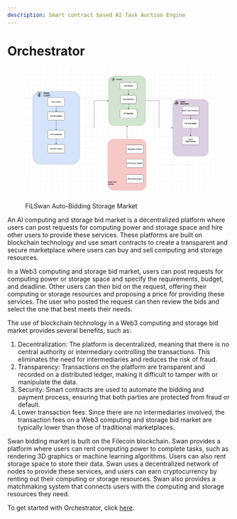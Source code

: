 ```yaml
---
description: Smart contract based AI Task Auction Engine
---
```


# Orchestrator

<figure><img src="../../.gitbook/assets/image (141).png" alt=""><figcaption><p>FiLSwan Auto-Bidding Storage Market</p></figcaption></figure>

An AI computing and storage bid market is a decentralized platform where users can post requests for computing power and storage space and hire other users to provide these services. These platforms are built on blockchain technology and use smart contracts to create a transparent and secure marketplace where users can buy and sell computing and storage resources.

In a Web3 computing and storage bid market, users can post requests for computing power or storage space and specify the requirements, budget, and deadline. Other users can then bid on the request, offering their computing or storage resources and proposing a price for providing these services. The user who posted the request can then review the bids and select the one that best meets their needs.

The use of blockchain technology in a Web3 computing and storage bid market provides several benefits, such as:

1. Decentralization: The platform is decentralized, meaning that there is no central authority or intermediary controlling the transactions. This eliminates the need for intermediaries and reduces the risk of fraud.
2. Transparency: Transactions on the platform are transparent and recorded on a distributed ledger, making it difficult to tamper with or manipulate the data.
3. Security: Smart contracts are used to automate the bidding and payment process, ensuring that both parties are protected from fraud or default.
4. Lower transaction fees: Since there are no intermediaries involved, the transaction fees on a Web3 computing and storage bid market are typically lower than those of traditional marketplaces.

Swan bidding market is built on the Filecoin blockchain. Swan provides a platform where users can rent computing power to complete tasks, such as rendering 3D graphics or machine learning algorithms. Users can also rent storage space to store their data. Swan uses a decentralized network of nodes to provide these services, and users can earn cryptocurrency by renting out their computing or storage resources. Swan also provides a matchmaking system that connects users with the computing and storage resources they need.

To get started with Orchestrator, click [here](broken-reference).&#x20;
